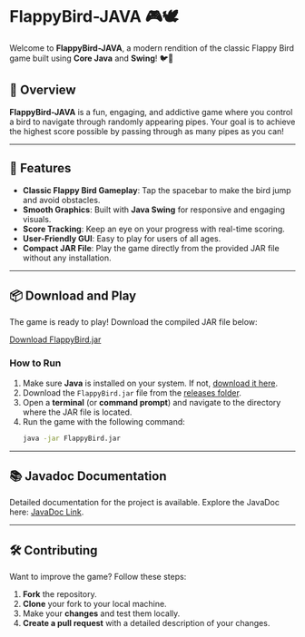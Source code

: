
# FlappyBird-JAVA 🎮🕊️

Welcome to **FlappyBird-JAVA**, a modern rendition of the classic Flappy Bird game built using **Core Java** and **Swing**! 🐦💨

## 📖 Overview
**FlappyBird-JAVA** is a fun, engaging, and addictive game where you control a bird to navigate through randomly appearing pipes. Your goal is to achieve the highest score possible by passing through as many pipes as you can!

---

## 🚀 Features
- **Classic Flappy Bird Gameplay**: Tap the spacebar to make the bird jump and avoid obstacles.
- **Smooth Graphics**: Built with **Java Swing** for responsive and engaging visuals.
- **Score Tracking**: Keep an eye on your progress with real-time scoring.
- **User-Friendly GUI**: Easy to play for users of all ages.
- **Compact JAR File**: Play the game directly from the provided JAR file without any installation.

---

## 📦 Download and Play

The game is ready to play! Download the compiled JAR file below:

[Download FlappyBird.jar](releases/FlappyBird.jar)

### How to Run
1. Make sure **Java** is installed on your system. If not, [download it here](https://www.oracle.com/java/technologies/javase-downloads.html).
2. Download the `FlappyBird.jar` file from the [releases folder](releases/FlappyBird.jar).
3. Open a **terminal** (or **command prompt**) and navigate to the directory where the JAR file is located.
4. Run the game with the following command:
   ```bash
   java -jar FlappyBird.jar
   ```

---

## 📚 Javadoc Documentation
Detailed documentation for the project is available. Explore the JavaDoc here: [JavaDoc Link](docs/javadoc).

---

## 🛠️ Contributing
Want to improve the game? Follow these steps:

1. **Fork** the repository.
2. **Clone** your fork to your local machine.
3. Make your **changes** and test them locally.
4. **Create a pull request** with a detailed description of your changes.
